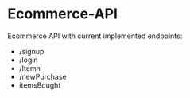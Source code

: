 # Ecommerce-API

Ecommerce API with current implemented endpoints:
- /signup
- /login
- /Itemn
- /newPurchase
- itemsBought